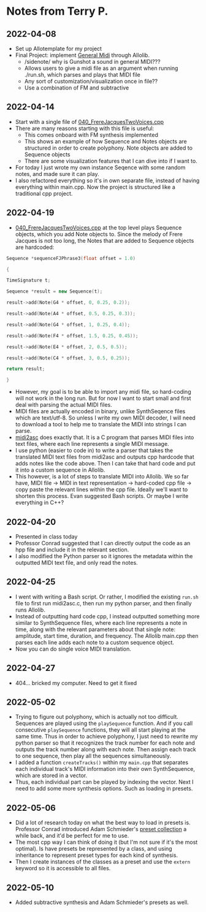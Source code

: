 # Notes from Terry P.

## 2022-04-08

- Set up Allotemplate for my project
- Final Project: implement [General Midi](https://www.wikiwand.com/en/General_MIDI) through Allolib.
	- /sidenote/ why is Gunshot a sound in general MIDI???
	- Allows users to give a midi file as an argument when running ./run.sh, which parses and plays that MIDI file
	- Any sort of customization/visualization once in file??
	- Use a combination of FM and subtractive

## 2022-04-14

- Start with a single file of [040_FrereJacquesTwoVoices.cpp](https://github.com/allolib-s21/demo1-pconrad/blob/master/tutorials/allolib-s21/040_FrereJacquesTwoVoices.cpp)
- There are many reasons starting with this file is useful:
	- This comes onboard with FM synthesis implemented
	- This shows an example of how Sequence and Notes objects are structured in order to create polyphony. Note objects are added to Sequence objects
	- There are some visualization features that I can dive into if I want to.
- For today I just wrote my own instance Seqence with some random notes, and made sure it can play.
- I also refactored everything so it's in own separate file, instead of having everything within main.cpp. Now the project is structured like a traditional cpp project.

## 2022-04-19

- [040_FrereJacquesTwoVoices.cpp](https://github.com/allolib-s21/demo1-pconrad/blob/master/tutorials/allolib-s21/040_FrereJacquesTwoVoices.cpp) at the top level plays Sequence objects, which you add Note objects to. Since the melody of Frere Jacques is not too long, the Notes that are added to Sequence objects are hardcoded:

```cpp
Sequence *sequenceFJPhrase3(float offset = 1.0)

{

TimeSignature t;

Sequence *result = new Sequence(t);

result->add(Note(G4 * offset, 0, 0.25, 0.2));

result->add(Note(A4 * offset, 0.5, 0.25, 0.3));

result->add(Note(G4 * offset, 1, 0.25, 0.4));

result->add(Note(F4 * offset, 1.5, 0.25, 0.45));

result->add(Note(E4 * offset, 2, 0.5, 0.5));

result->add(Note(C4 * offset, 3, 0.5, 0.25));

return result;

}
```

- However, my goal is to be able to import any midi file, so hard-coding will not work in the long run. But for now I want to start small and first deal with parsing the actual MIDI files.
- MIDI files are actually encoded in binary, unlike SynthSeqence files which are text/utf-8. So unless I write my own MIDI decoder, I will need to download a tool to help me to translate the MIDI into strings I can parse.
- [midi2asc](http://www.archduke.org/midi/) does exactly that. It is a C program that parses MIDI files into text files, where each line represents a single MIDI message.
- I use python (easier to code in) to write a parser that takes the translated MIDI text files from midi2asc and outputs cpp hardcode that adds notes like the code above. Then I can take that hard code and put it into a custom sequence in Allolib.
- This however, is a lot of steps to translate MIDI into Allolib. We so far have, MIDI file -> MIDI in text representation -> hard-coded cpp file -> copy paste the relevant lines within the cpp file. Ideally we'll want to shorten this process. Evan suggested Bash scripts. Or maybe I write everything in C++?

## 2022-04-20

- Presented in class today
- Professor Conrad suggested that I can directly output the code as an hpp file and include it in the relevant section.
- I also modified the Python parser so it ignores the metadata within the outputted MIDI text file, and only read the notes.

## 2022-04-25

- I went with writing a Bash script. Or rather, I modified the existing `run.sh` file to first run midi2asc.c, then run my python parser, and then finally runs Allolib.
- Instead of outputting hard code cpp, I instead outputted something more similar to SynthSequence files, where each line represents a note in time, along with the relevant parameters about that single note: amplitude, start time, duration, and frequency. The Allolib main.cpp then parses each line adds each note to a custom sequence object.
- Now you can do single voice MIDI translation.

## 2022-04-27

- 404... bricked my computer. Need to get it fixed

## 2022-05-02

- Trying to figure out polyphony, which is actually not too difficult. Sequences are played using the `playSequence` function. And if you call consecutive `playSequence` functions, they will all start playing at the same time. Thus in order to achieve polyphony, I just need to rewrite my python parser so that it recognizes the track number for each note and outputs the track number along with each note. Then assign each track to one sequence, then play all the sequences simultaneously.
- I added a function `createTracks()` within my `main.cpp` that separates each individual track's MIDI information into their own SynthSequence, which are stored in a vector.
- Thus, each individual part can be played by indexing the vector. Next I need to add some more synthesis options. Such as loading in presets.

## 2022-05-06

- Did a lot of research today on what the best way to load in presets is. Professor Conrad introduced Adam Schmieder's [preset collection](https://github.com/allolib-s21/notes-adamschmieder) a while back, and it'd be perfect for me to use.
- The most cpp way I can think of doing it (but I'm not sure if it's the most optimal). Is have presets be represented by a class, and using inheritance to represent preset types for each kind of synthesis.
- Then I create instances of the classes as a preset and use the `extern` keyword so it is accessible to all files.

## 2022-05-10

- Added subtractive synthesis and Adam Schmieder's presets as well.
